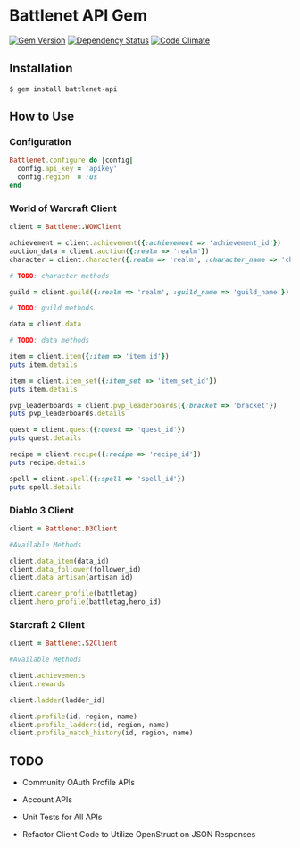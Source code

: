 # Battlenet API Gem
[![Gem Version](https://badge.fury.io/rb/battlenet-api.svg)](http://badge.fury.io/rb/battlenet-api) [![Dependency Status](https://gemnasium.com/goodcodeguy/battlenet-api.svg)](https://gemnasium.com/goodcodeguy/battlenet-api) [![Code Climate](https://codeclimate.com/github/goodcodeguy/battlenet-api/badges/gpa.svg)](https://codeclimate.com/github/goodcodeguy/battlenet-api)

## Installation

`$ gem install battlenet-api`

## How to Use

### Configuration

````ruby
Battlenet.configure do |config|
  config.api_key = 'apikey'
  config.region  = :us
end
````

### World of Warcraft Client

````ruby
client = Battlenet.WOWClient

achievement = client.achievement({:achievement => 'achievement_id'})
auction_data = client.auction({:realm => 'realm'})
character = client.character({:realm => 'realm', :character_name => 'character_name'})

# TODO: character methods

guild = client.guild({:realm => 'realm', :guild_name => 'guild_name'})

# TODO: guild methods

data = client.data

# TODO: data methods

item = client.item({:item => 'item_id'})
puts item.details

item = client.item_set({:item_set => 'item_set_id'})
puts item.details

pvp_leaderboards = client.pvp_leaderboards({:bracket => 'bracket'})
puts pvp_leaderboards.details

quest = client.quest({:quest => 'quest_id'})
puts quest.details

recipe = client.recipe({:recipe => 'recipe_id'})
puts recipe.details

spell = client.spell({:spell => 'spell_id'})
puts spell.details

````

### Diablo 3 Client

````ruby
client = Battlenet.D3Client

#Available Methods

client.data_item(data_id)
client.data_follower(follower_id)
client.data_artisan(artisan_id)

client.career_profile(battletag)
client.hero_profile(battletag,hero_id)
````

### Starcraft 2 Client

````ruby
client = Battlenet.S2Client

#Available Methods

client.achievements
client.rewards

client.ladder(ladder_id)

client.profile(id, region, name)
client.profile_ladders(id, region, name)
client.profile_match_history(id, region, name)
````


## TODO

- Community OAuth Profile APIs
- Account APIs
- Unit Tests for All APIs

- Refactor Client Code to Utilize OpenStruct on JSON Responses
